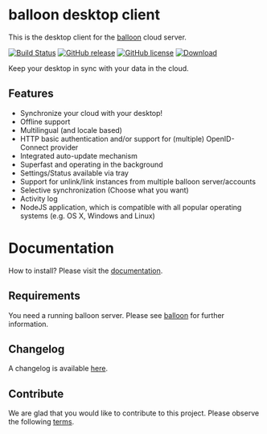 # balloon desktop client

This is the desktop client for the [balloon](https://github.com/gyselroth/balloon) cloud server.

[![Build Status](https://travis-ci.org/gyselroth/balloon-client-desktop.svg?branch=master)](https://travis-ci.org/gyselroth/balloon-client-desktop)
[![GitHub release](https://img.shields.io/github/release/gyselroth/balloon-client-desktop.svg)](https://github.com/gyselroth/balloon-client-desktop/releases)
[![GitHub license](https://img.shields.io/badge/license-GPL-blue.svg)](https://raw.githubusercontent.com/gyselroth/balloon-client-desktop/master/LICENSE) 
 [ ![Download](https://api.bintray.com/packages/gyselroth/balloon/balloon-client-desktop/images/download.svg) ](https://bintray.com/gyselroth/balloon/balloon-client-desktop/_latestVersion) 

Keep your desktop in sync with your data in the cloud.

## Features

* Synchronize your cloud with your desktop!
* Offline support
* Multilingual (and locale based)
* HTTP basic authentication and/or support for (multiple) OpenID-Connect provider
* Integrated auto-update mechanism
* Superfast and operating in the background
* Settings/Status available via tray
* Support for unlink/link instances from multiple balloon server/accounts
* Selective synchronization (Choose what you want)
* Activity log
* NodeJS application, which is compatible with all popular operating systems (e.g. OS X, Windows and Linux)

# Documentation
How to install? Please visit the [documentation](https://gyselroth.github.io/balloon-docs/).

## Requirements
You need a running balloon server. Please see [balloon](https://github.com/gyselroth/balloon) for further information.

## Changelog
A changelog is available [here](https://github.com/gyselroth/balloon-client-desktop/blob/master/CHANGELOG.md).

## Contribute
We are glad that you would like to contribute to this project. Please observe the following [terms](https://github.com/gyselroth/balloon-client-desktop/blob/master/CONTRIBUTING.md).
